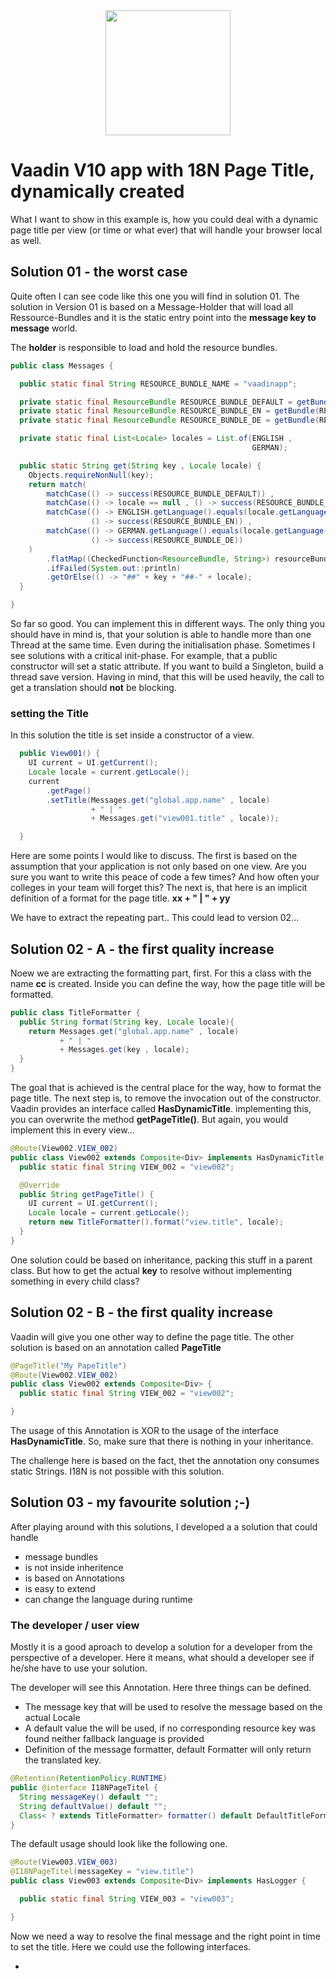 <center>
<a href="https://vaadin.com">
 <img src="https://vaadin.com/images/hero-reindeer.svg" width="200" height="200" /></a>
</center>

# Vaadin V10 app with 18N Page Title, dynamically created
What I want to show in this example is, how you could deal with 
a dynamic page title per view (or time or what ever)
that will handle your browser local as well.


## Solution 01 - the worst case
Quite often I can see code like this one you will find in solution 01.
The solution in Version 01 is based on a Message-Holder that 
will load all Ressource-Bundles and it is the static entry point 
into the **message key to message** world.

The **holder** is responsible to load and hold the resource bundles.

```java
public class Messages {

  public static final String RESOURCE_BUNDLE_NAME = "vaadinapp";

  private static final ResourceBundle RESOURCE_BUNDLE_DEFAULT = getBundle(RESOURCE_BUNDLE_NAME);
  private static final ResourceBundle RESOURCE_BUNDLE_EN = getBundle(RESOURCE_BUNDLE_NAME , ENGLISH);
  private static final ResourceBundle RESOURCE_BUNDLE_DE = getBundle(RESOURCE_BUNDLE_NAME , GERMAN);

  private static final List<Locale> locales = List.of(ENGLISH ,
                                                      GERMAN);

  public static String get(String key , Locale locale) {
    Objects.requireNonNull(key);
    return match(
        matchCase(() -> success(RESOURCE_BUNDLE_DEFAULT)) ,
        matchCase(() -> locale == null , () -> success(RESOURCE_BUNDLE_DEFAULT)) ,
        matchCase(() -> ENGLISH.getLanguage().equals(locale.getLanguage()) ,
                  () -> success(RESOURCE_BUNDLE_EN)) ,
        matchCase(() -> GERMAN.getLanguage().equals(locale.getLanguage()) ,
                  () -> success(RESOURCE_BUNDLE_DE))
    )
        .flatMap((CheckedFunction<ResourceBundle, String>) resourceBundle -> resourceBundle.getString(key))
        .ifFailed(System.out::println)
        .getOrElse(() -> "##" + key + "##-" + locale);
  }

}
```

So far so good. You can implement this in different ways. The only thing you should have in mind is,
that your solution is able to handle more than one Thread at the same time.
Even during the initialisation phase. Sometimes I see solutions with a critical init-phase.
For example, that a public constructor will set a static attribute. If you want to build a Singleton, 
build a thread save version. Having in mind, that this will be used heavily, 
the call to get a translation should **not** be blocking.

### setting the Title
In this solution the title is set inside a constructor of a view.

```java
  public View001() {
    UI current = UI.getCurrent();
    Locale locale = current.getLocale();
    current
        .getPage()
        .setTitle(Messages.get("global.app.name" , locale) 
                  + " | " 
                  + Messages.get("view001.title" , locale));

  }
````

Here are some points I would like to discuss.
The first is based on the assumption that your application is not only based on one view.
Are you sure you want to write this peace of code a few times? And how often your colleges 
in your team will forget this?
The next is, that here is an implicit definition of a format for the page title.
**xx + " | " + yy** 

We have to extract the repeating part..  This could lead to version 02...

## Solution 02 - A - the first quality increase

Noew we are extracting the formatting part, first. For this a class with the name **cc**
is created. Inside you can define the way, how the page title will be formatted.

```java
public class TitleFormatter {
  public String format(String key, Locale locale){
    return Messages.get("global.app.name" , locale)
           + " | "
           + Messages.get(key , locale);
  }
}
``` 

The goal that is achieved is the central place for the way, how to format the page title.
The next step is, to remove the invocation out of the constructor.
Vaadin provides an interface called **HasDynamicTitle**. implementing this, 
you can overwrite the method **getPageTitle()**. But again, you would implement this 
in every view...

```java 
@Route(View002.VIEW_002)
public class View002 extends Composite<Div> implements HasDynamicTitle {
  public static final String VIEW_002 = "view002";

  @Override
  public String getPageTitle() {
    UI current = UI.getCurrent();
    Locale locale = current.getLocale();
    return new TitleFormatter().format("view.title", locale);
  }
}
```  

One solution could be based on inheritance, packing this stuff in a parent class.
But how to get the actual **key** to resolve without implementing something in every child class?

## Solution 02 - B - the first quality increase
Vaadin will give you one other way to define the page title. The other solution is based on 
an annotation called **PageTitle**

```java
@PageTitle("My PapeTitle")
@Route(View002.VIEW_002)
public class View002 extends Composite<Div> {
  public static final String VIEW_002 = "view002";

}
```

The usage of this Annotation is XOR to the usage of the interface **HasDynamicTitle**.
So, make sure that there is nothing in your inheritance.

The challenge here is based on the fact, thet the annotation ony consumes static Strings.
I18N is not possible with this solution.

## Solution 03 - my favourite solution ;-)
After playing around with this solutions, I developed a 
a solution that could handle

* message bundles
* is not inside inheritence
* is based on Annotations
* is easy to extend
* can change the language during runtime

### The developer / user view
Mostly it is a good aproach to develop a solution for a developer 
from the perspective of a developer.
Here it means, what should a developer see if he/she have to use your solution.

The developer will see this Annotation.
Here three things can be defined. 

* The message key that will be used to resolve the message based on the actual Locale
* A default value the will be used, if no corresponding resource key was found neither fallback language is provided 
* Definition of the message formatter, default Formatter will only return the translated key.


```java
@Retention(RetentionPolicy.RUNTIME)
public @interface I18NPageTitel {
  String messageKey() default "";
  String defaultValue() default "";
  Class< ? extends TitleFormatter> formatter() default DefaultTitleFormatter.class;
}
```

The default usage should look like the following one.

```java
@Route(View003.VIEW_003)
@I18NPageTitel(messageKey = "view.title")
public class View003 extends Composite<Div> implements HasLogger {

  public static final String VIEW_003 = "view003";

}
```

Now we need a way to resolve the final message and the right point in time to set the title.
Here we could use the following interfaces.

*  

